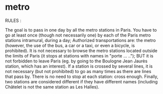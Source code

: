 # metro
RULES :

The goal is to pass in one day by all the metro stations in Paris.
You have to go at least once (though not necessarily one) by each of the Paris metro stations intramural, during a day;
Authorized transportations are: the metro (however, the use of the bus, a car or a taxi, or even a bicycle, is prohibited).
It is not necessary to browse the metro stations located outside the limits of Paris (it stops at stations with names in "porte ... ..");
BUT it is not forbidden to leave Paris (eg. by going to the Boulogne Jean Jaurès station, which has an interest).
If a station is crossed by several lines, it is not necessary (but not prohibited) to go as many times as there are lines that pass by.
There is no need to stop at each station: cross enough.
Finally, two stations are considered different if they have different names (including Châtelet is not the same station as Les Halles).
